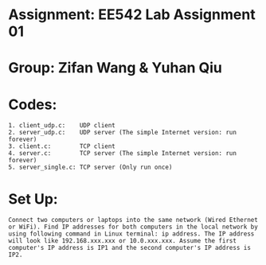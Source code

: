 # Assignment: EE542 Lab Assignment 01

# Group: Zifan Wang & Yuhan Qiu

# Codes:
    1. client_udp.c:    UDP client 
    2. server_udp.c:    UDP server (The simple Internet version: run forever)
    3. client.c:        TCP client
    4. server.c:        TCP server (The simple Internet version: run forever)
    5. server_single.c: TCP server (Only run once)

# Set Up:
    Connect two computers or laptops into the same network (Wired Ethernet or WiFi). Find IP addresses for both computers in the local network by using following command in Linux terminal: ip address. The IP address will look like 192.168.xxx.xxx or 10.0.xxx.xxx. Assume the first computer's IP address is IP1 and the second computer's IP address is IP2.
